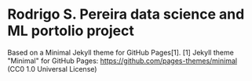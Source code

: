 # Rodrigo S. Pereira data science and ML portolio project

Based on a Minimal Jekyll theme for GitHub Pages[1].
[1] Jekyll theme "Minimal" for GitHub Pages: https://github.com/pages-themes/minimal (CC0 1.0 Universal License)
